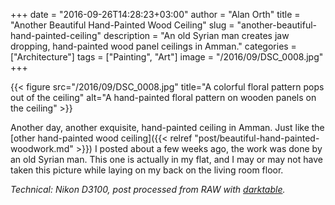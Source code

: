 +++
date = "2016-09-26T14:28:23+03:00"
author = "Alan Orth"
title = "Another Beautiful Hand-Painted Wood Ceiling"
slug = "another-beautiful-hand-painted-ceiling"
description = "An old Syrian man creates jaw dropping, hand-painted wood panel ceilings in Amman."
categories = ["Architecture"]
tags = ["Painting", "Art"]
image = "/2016/09/DSC_0008.jpg"
+++

{{< figure src="/2016/09/DSC_0008.jpg" title="A colorful floral pattern pops out of the ceiling" alt="A hand-painted floral pattern on wooden panels on the ceiling" >}}

Another day, another exquisite, hand-painted ceiling in Amman. Just like the [other hand-painted wood ceiling]({{< relref "post/beautiful-hand-painted-woodwork.md" >}}) I posted about a few weeks ago, the work was done by an old Syrian man. This one is actually in my flat, and I may or may not have taken this picture while laying on my back on the living room floor.

<!--more-->

*Technical: Nikon D3100, post processed from RAW with [darktable](https://www.darktable.org/).*
